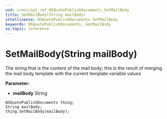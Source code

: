 ```yaml
---
uid: crmscript_ref_NSQuotePublishDocuments_SetMailBody
title: SetMailBody(String mailBody)
intellisense: NSQuotePublishDocuments.SetMailBody
keywords: NSQuotePublishDocuments, GetMailBody
so.topic: reference
---
```


# SetMailBody(String mailBody)

The string that is the content of the mail body; this is the result of merging the mail body template with the current template variable values

**Parameter:** 
* **mailBody** String

```crmscript
NSQuotePublishDocuments thing;
String mailBody;
thing.SetMailBody(mailBody);
```

